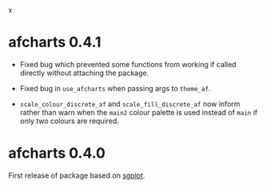 x
# afcharts 0.4.1

-   Fixed bug which prevented some functions from working if called directly without attaching the package.

-   Fixed bug in `use_afcharts` when passing args to `theme_af`.

-   `scale_colour_discrete_af` and `scale_fill_discrete_af` now inform rather than warn when the `main2` colour palette is used instead of `main` if only two colours are required.

# afcharts 0.4.0

First release of package based on [sgplot](https://scotgovanalysis.github.io/sgplot/).
